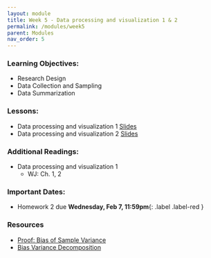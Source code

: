 ```yaml
---
layout: module
title: Week 5 - Data processing and visualization 1 & 2
permalink: /modules/week5
parent: Modules
nav_order: 5
---
```


### Learning Objectives:
* Research Design
* Data Collection and Sampling
* Data Summarization


### Lessons:
*  Data processing and visualization 1 [Slides](https://xinchenyu.github.io/csc380-spring24/Slides/24s380_data1.pdf)
*  Data processing and visualization 2 [Slides](https://xinchenyu.github.io/csc380-spring24/Slides/24s380_data2.pdf)


### Additional Readings:
* Data processing and visualization 1 
    * WJ: Ch. 1, 2

### Important Dates:
* Homework 2 due **Wednesday, Feb 7, 11:59pm**{: .label .label-red }


### Resources
* [Proof: Bias of Sample Variance](https://proofwiki.org/wiki/Bias_of_Sample_Variance)
* [Bias Variance Decomposition](https://towardsdatascience.com/the-bias-variance-tradeoff-8818f41e39e9)